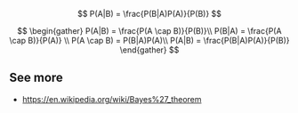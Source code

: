 $$
P(A|B) = \frac{P(B|A)P(A)}{P(B)}
$$

$$
\begin{gather}
P(A|B) = \frac{P(A \cap B)}{P(B)}\\
P(B|A) = \frac{P(A \cap B)}{P(A)} \\
P(A \cap B) = P(B|A)P(A)\\
P(A|B) = \frac{P(B|A)P(A)}{P(B)}
\end{gather}
$$
## See more
- https://en.wikipedia.org/wiki/Bayes%27_theorem